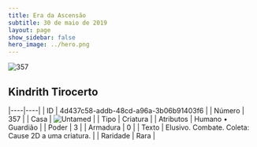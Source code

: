 ```yaml
---
title: Era da Ascensão
subtitle: 30 de maio de 2019
layout: page
show_sidebar: false
hero_image: ../hero.png
---
```


![357](https://cdn.keyforgegame.com/media/card_front/pt/435_357_Q26VXFGC84HX_pt.png)

## Kindrith Tirocerto

|----|----|
| ID | 4d437c58-addb-48cd-a96a-3b06b91403f6 |
| Número | 357 |
| Casa | ![Untamed](https://archonarcana.com/images/thumb/b/bd/Untamed.png/22px-Untamed.png "Indomados") |
| Tipo | Criatura |
| Atributos | Humano • Guardião |
| Poder | 3 |
| Armadura | 0 |
| Texto | Elusivo. Combate. Coleta: Cause 2D a uma criatura. |
| Raridade | Rara |
